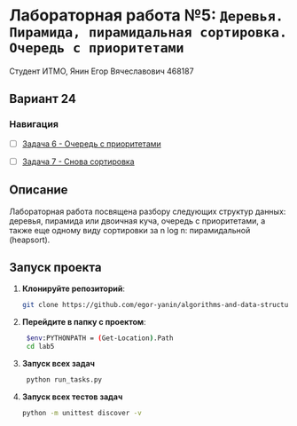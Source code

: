 # Лабораторная работа №5: `Деревья. Пирамида, пирамидальная сортировка. Очередь с приоритетами`

Студент ИТМО,  Янин Егор Вячеславович  468187
## Вариант 24
### Навигация

- [ ] [Задача 6 - Очередь с приоритетами](https://github.com/egor-yanin/algorithms-and-data-structures/tree/lab5/lab5/task6)
- [ ] [Задача 7 - Снова сортировка](https://github.com/egor-yanin/algorithms-and-data-structures/tree/lab5/lab5/task7)


## Описание
Лабораторная работа посвящена разбору следующих структур данных: деревья, пирамида или двоичная куча, очередь с приоритетами, а также еще одному
виду сортировки за n log n: пирамидальной (heapsort).

## Запуск проекта
1. **Клонируйте репозиторий**:
   ```bash
   git clone https://github.com/egor-yanin/algorithms-and-data-structures.git
   ```
2. **Перейдите в папку с проектом**:
   ```bash
    $env:PYTHONPATH = (Get-Location).Path
    cd lab5
   ```
3. **Запуск всех задач**
   ```bash
    python run_tasks.py
   ```

4. **Запуск всех  тестов задач**
   ```bash
   python -m unittest discover -v
   ```